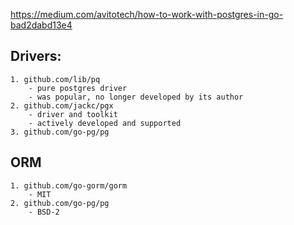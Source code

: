 https://medium.com/avitotech/how-to-work-with-postgres-in-go-bad2dabd13e4

## Drivers: 
    1. github.com/lib/pq 
        - pure postgres driver
        - was popular, no longer developed by its author
    2. github.com/jackc/pgx
        - driver and toolkit
        - actively developed and supported
    3. github.com/go-pg/pg

## ORM
    1. github.com/go-gorm/gorm
        - MIT
    2. github.com/go-pg/pg
        - BSD-2 